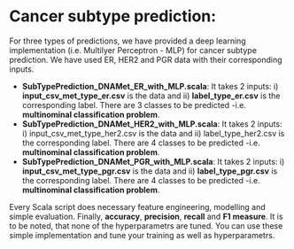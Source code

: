 # Cancer subtype prediction:  
For three types of predictions, we have provided a deep learning implementation (i.e. Multilyer Perceptron - MLP) for cancer subtype prediction. We have used ER, HER2 and PGR data with their corresponding inputs. 
	
  - **SubTypePrediction_DNAMet_ER_with_MLP.scala**: It takes 2 inputs: i) **input_csv_met_type_er.csv** is the data and ii) **label_type_er.csv** is the corresponding label. There are 3 classes to be predicted -i.e. **multinominal classification problem**. 
 - **SubTypePrediction_DNAMet_HER2_with_MLP.scala**: It takes 2 inputs: i) input_csv_met_type_her2.csv is the data and ii) label_type_her2.csv is the corresponding label. There are 4 classes to be predicted -i.e. **multinominal classification problem**. 
- **SubTypePrediction_DNAMet_PGR_with_MLP.scala**: It takes 2 inputs: i) **input_csv_met_type_pgr.csv** is the data and ii) **label_type_pgr.csv** is the corresponding label. There are 4 classes to be predicted -i.e. **multinominal classification problem**.
  
Every Scala script does necessary feature engineering, modelling and simple evaluation. Finally, **accuracy**, **precision**, **recall** and **F1 measure**. It is to be noted, that none of the hyperparametrs are tuned. You can use these simple implementation and tune your training as well as hyperparametrs.  
